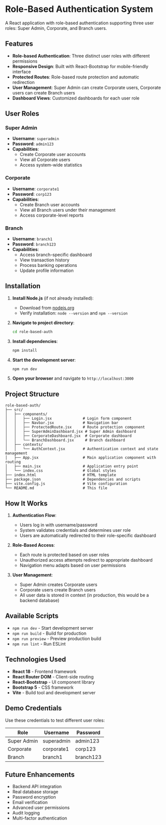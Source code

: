 # Role-Based Authentication System

A React application with role-based authentication supporting three user roles: Super Admin, Corporate, and Branch users.

## Features

- **Role-based Authentication**: Three distinct user roles with different permissions
- **Responsive Design**: Built with React-Bootstrap for mobile-friendly interface
- **Protected Routes**: Role-based route protection and automatic redirection
- **User Management**: Super Admin can create Corporate users, Corporate users can create Branch users
- **Dashboard Views**: Customized dashboards for each user role

## User Roles

### Super Admin
- **Username**: `superadmin`
- **Password**: `admin123`
- **Capabilities**: 
  - Create Corporate user accounts
  - View all Corporate users
  - Access system-wide statistics

### Corporate
- **Username**: `corporate1`
- **Password**: `corp123`
- **Capabilities**:
  - Create Branch user accounts
  - View all Branch users under their management
  - Access corporate-level reports

### Branch
- **Username**: `branch1`
- **Password**: `branch123`
- **Capabilities**:
  - Access branch-specific dashboard
  - View transaction history
  - Process banking operations
  - Update profile information

## Installation

1. **Install Node.js** (if not already installed):
   - Download from [nodejs.org](https://nodejs.org/)
   - Verify installation: `node --version` and `npm --version`

2. **Navigate to project directory**:
   ```bash
   cd role-based-auth
   ```

3. **Install dependencies**:
   ```bash
   npm install
   ```

4. **Start the development server**:
   ```bash
   npm run dev
   ```

5. **Open your browser** and navigate to `http://localhost:3000`

## Project Structure

```
role-based-auth/
├── src/
│   ├── components/
│   │   ├── Login.jsx              # Login form component
│   │   ├── Navbar.jsx             # Navigation bar
│   │   ├── ProtectedRoute.jsx     # Route protection component
│   │   ├── SuperAdminDashboard.jsx # Super Admin dashboard
│   │   ├── CorporateDashboard.jsx  # Corporate dashboard
│   │   └── BranchDashboard.jsx     # Branch dashboard
│   ├── contexts/
│   │   └── AuthContext.jsx        # Authentication context and state management
│   ├── App.jsx                    # Main application component with routing
│   ├── main.jsx                   # Application entry point
│   └── index.css                  # Global styles
├── index.html                     # HTML template
├── package.json                   # Dependencies and scripts
├── vite.config.js                 # Vite configuration
└── README.md                      # This file
```

## How It Works

1. **Authentication Flow**:
   - Users log in with username/password
   - System validates credentials and determines user role
   - Users are automatically redirected to their role-specific dashboard

2. **Role-Based Access**:
   - Each route is protected based on user roles
   - Unauthorized access attempts redirect to appropriate dashboard
   - Navigation menu adapts based on user permissions

3. **User Management**:
   - Super Admin creates Corporate users
   - Corporate users create Branch users
   - All user data is stored in context (in production, this would be a backend database)

## Available Scripts

- `npm run dev` - Start development server
- `npm run build` - Build for production
- `npm run preview` - Preview production build
- `npm run lint` - Run ESLint

## Technologies Used

- **React 18** - Frontend framework
- **React Router DOM** - Client-side routing
- **React-Bootstrap** - UI component library
- **Bootstrap 5** - CSS framework
- **Vite** - Build tool and development server

## Demo Credentials

Use these credentials to test different user roles:

| Role | Username | Password |
|------|----------|----------|
| Super Admin | superadmin | admin123 |
| Corporate | corporate1 | corp123 |
| Branch | branch1 | branch123 |

## Future Enhancements

- Backend API integration
- Real database storage
- Password encryption
- Email verification
- Advanced user permissions
- Audit logging
- Multi-factor authentication
